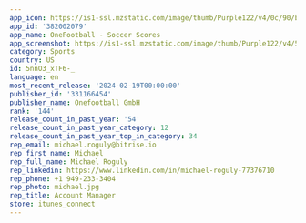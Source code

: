 ```yaml
---
app_icon: https://is1-ssl.mzstatic.com/image/thumb/Purple122/v4/0c/90/b2/0c90b26c-efe3-edc1-3bd4-30bfa00bccf0/AppIcon-0-1x_U007emarketing-0-7-0-85-220.png/1024x1024bb.png
app_id: '382002079'
app_name: OneFootball - Soccer Scores
app_screenshot: https://is1-ssl.mzstatic.com/image/thumb/Purple122/v4/5d/59/68/5d59683d-346f-d617-9a94-de2fa3dc4cf9/58c56872-40f7-4b99-9630-d9f780d6171a_2.png/1242x2688bb.png
category: Sports
country: US
id: 5nnO3_xTF6-_
language: en
most_recent_release: '2024-02-19T00:00:00'
publisher_id: '331166454'
publisher_name: Onefootball GmbH
rank: '144'
release_count_in_past_year: '54'
release_count_in_past_year_category: 12
release_count_in_past_year_top_in_category: 34
rep_email: michael.roguly@bitrise.io
rep_first_name: Michael
rep_full_name: Michael Roguly
rep_linkedin: https://www.linkedin.com/in/michael-roguly-77376710
rep_phone: +1 949-233-3404
rep_photo: michael.jpg
rep_title: Account Manager
store: itunes_connect
---
```

